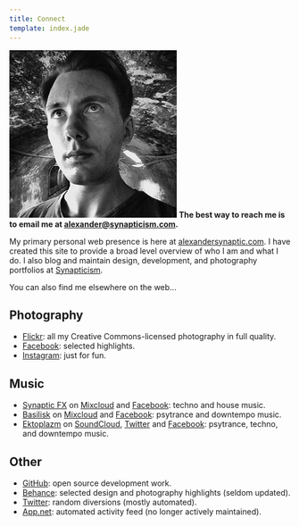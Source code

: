 ```yaml
---
title: Connect
template: index.jade
---
```


<img src="../biography/synaptic-tunnel-vision.jpg" class="alignright marginleft" title="Tunnel vision." alt="Tunnel vision." /> **The best way to reach me is to email me at [alexander@synapticism.com](mailto:alexander@synapticism.com).**

My primary personal web presence is here at [alexandersynaptic.com](http://alexandersynaptic.com). I have created this site to provide a broad level overview of who I am and what I do. I also blog and maintain design, development, and photography portfolios at [Synapticism](http://synapticism.com).

You can also find me elsewhere on the web...

## Photography

- [Flickr](https://www.flickr.com/photos/synapticism): all my Creative Commons-licensed photography in full quality.
- [Facebook](https://www.facebook.com/synaptic.imagery): selected highlights.
- [Instagram](https://instagram.com/synapticx): just for fun.

## Music

- [Synaptic FX](http://drumlore.com/profile/synaptic-fx/) on [Mixcloud](http://mixcloud.com/SynapticFX) and [Facebook](https://www.facebook.com/SynapticFX): techno and house music.
- [Basilisk](http://www.ektoplazm.com/profiles/basilisk) on [Mixcloud](http://mixcloud.com/Basilisk) and [Facebook](https://www.facebook.com/DJ.Basilisk): psytrance and downtempo music.
- [Ektoplazm](http://www.ektoplazm.com) on [SoundCloud](https://soundcloud.com/ektoplazm), [Twitter](https://twitter.com/Ektoplazm) and [Facebook](https://www.facebook.com/Ektoplazm): psytrance, techno, and downtempo music.

## Other

- [GitHub](https://www.github.com/Synapticism): open source development work.
- [Behance](http://www.behance.net/synaptic): selected design and photography highlights (seldom updated).
- [Twitter](https://www.twitter.com/Synapticism): random diversions (mostly automated).
- [App.net](https://alpha.app.net/synaptic): automated activity feed (no longer actively maintained).
